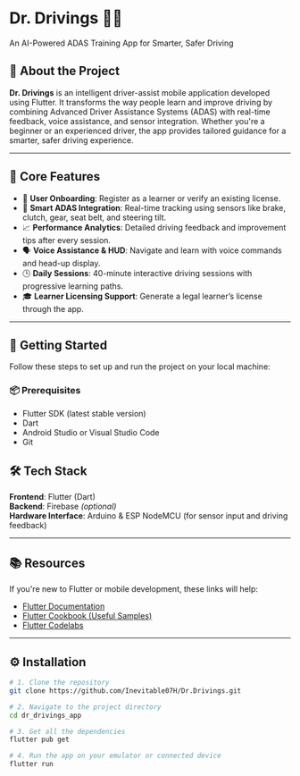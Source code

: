 # Dr. Drivings 🚗📱  
An AI-Powered ADAS Training App for Smarter, Safer Driving

## 📱 About the Project

**Dr. Drivings** is an intelligent driver-assist mobile application developed using Flutter. It transforms the way people learn and improve driving by combining Advanced Driver Assistance Systems (ADAS) with real-time feedback, voice assistance, and sensor integration. Whether you're a beginner or an experienced driver, the app provides tailored guidance for a smarter, safer driving experience.

---

## 🎯 Core Features

- 👤 **User Onboarding**: Register as a learner or verify an existing license.
- 🧠 **Smart ADAS Integration**: Real-time tracking using sensors like brake, clutch, gear, seat belt, and steering tilt.
- 📈 **Performance Analytics**: Detailed driving feedback and improvement tips after every session.
- 🗣️ **Voice Assistance & HUD**: Navigate and learn with voice commands and head-up display.
- 🕒 **Daily Sessions**: 40-minute interactive driving sessions with progressive learning paths.
- 🎓 **Learner Licensing Support**: Generate a legal learner’s license through the app.

---

## 🚀 Getting Started

Follow these steps to set up and run the project on your local machine:

### 📦 Prerequisites

- Flutter SDK (latest stable version)
- Dart
- Android Studio or Visual Studio Code
- Git

## 🛠️ Tech Stack  
**Frontend**: Flutter (Dart)  
**Backend**: Firebase *(optional)*  
**Hardware Interface**: Arduino & ESP NodeMCU (for sensor input and driving feedback)

---

## 📚 Resources  
If you're new to Flutter or mobile development, these links will help:

- [Flutter Documentation](https://flutter.dev/docs)  
- [Flutter Cookbook (Useful Samples)](https://flutter.dev/docs/cookbook)  
- [Flutter Codelabs](https://flutter.dev/docs/codelabs)

---

## ⚙️ Installation

```bash
# 1. Clone the repository
git clone https://github.com/Inevitable07H/Dr.Drivings.git

# 2. Navigate to the project directory
cd dr_drivings_app

# 3. Get all the dependencies
flutter pub get

# 4. Run the app on your emulator or connected device
flutter run




